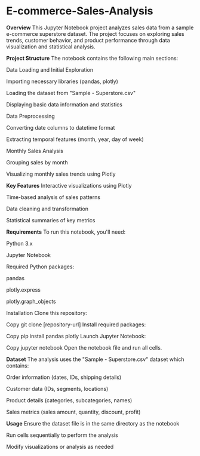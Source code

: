 # E-commerce-Sales-Analysis
**Overview**
This Jupyter Notebook project analyzes sales data from a sample e-commerce superstore dataset. The project focuses on exploring sales trends, customer behavior, and product performance through data visualization and statistical analysis.

**Project Structure**
The notebook contains the following main sections:

Data Loading and Initial Exploration

Importing necessary libraries (pandas, plotly)

Loading the dataset from "Sample - Superstore.csv"

Displaying basic data information and statistics

Data Preprocessing

Converting date columns to datetime format

Extracting temporal features (month, year, day of week)

Monthly Sales Analysis

Grouping sales by month

Visualizing monthly sales trends using Plotly

**Key Features**
Interactive visualizations using Plotly

Time-based analysis of sales patterns

Data cleaning and transformation

Statistical summaries of key metrics

**Requirements**
To run this notebook, you'll need:

Python 3.x

Jupyter Notebook

Required Python packages:

pandas

plotly.express

plotly.graph_objects

Installation
Clone this repository:

Copy
git clone [repository-url]
Install required packages:

Copy
pip install pandas plotly
Launch Jupyter Notebook:

Copy
jupyter notebook
Open the notebook file and run all cells.

**Dataset**
The analysis uses the "Sample - Superstore.csv" dataset which contains:

Order information (dates, IDs, shipping details)

Customer data (IDs, segments, locations)

Product details (categories, subcategories, names)

Sales metrics (sales amount, quantity, discount, profit)

**Usage**
Ensure the dataset file is in the same directory as the notebook

Run cells sequentially to perform the analysis

Modify visualizations or analysis as needed


